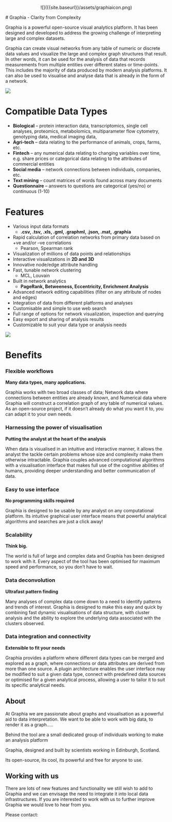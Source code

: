 
<p align="center">
	![]({{site.baseurl}}/assets/graphiaicon.png)
</p>
# Graphia - Clarity from Complexity

Graphia is a powerful open-source visual analytics platform.  It has been designed and developed to address the growing challenge of interpreting large and complex datasets. 

Graphia can create visual networks from any table of numeric or discrete data values and visualize the large and complex graph structures that result. In other words, it can be used for the analysis of data that records measurements from multiple entities over different states or time-points. This includes the majority of data produced by modern analysis platforms. It can also be used to visualise and analyse data that is already in the form of a network.

![]({{site.baseurl}}/assets/components.png)

 

 

# Compatible Data Types

- **Biological** – protein interaction data, transcriptomics, single cell analyses, proteomics, metabolomics, multiparameter flow cytometry, genotyping data, medical imaging data,
- **Agri-tech** – data relating to the performance of animals, crops, farms, etc.
- **Fintech** – any numerical data relating to changing variables over time, e.g. share prices or categorical data relating to the attributes of commercial entities
- **Social media** – network connections between individuals, companies, etc.
- **Text mining** – count matrices of words found across many documents
- **Questionnaire** – answers to questions are categorical (yes/no) or continuous (1-10)

 

# Features

- Various input data formats 
	- **.csv, .tsv, .xls, .gml, .graphml, .json, .mat, .graphia**
- Rapid calculation of correlation networks from primary data based on +ve and/or –ve correlations 
	- Pearson, Spearman rank
- Visualization of millions of data points and relationships
- Interactive visualizations in **2D and 3D**
- Innovative node/edge attribute handling
- Fast, tunable network clustering 
	- MCL, Louvain
- Built in network analytics 
	- **PageRank, Betweeness, Eccentricity, Enrichment Analysis**
- Advanced network editing capabilities (filter on any attribute of nodes and edges)
- Integration of data from different platforms and analyses
- Customisable and simple to use web search
- Full range of options for network visualization, inspection and querying
- Easy export and sharing of analysis results
- Customizable to suit your data type or analysis needs

![]({{site.baseurl}}/assets/quartercomponents.png)


# Benefits

### Flexible workflows

**Many data types, many applications.**

Graphia works with two broad classes of data; Network data where connections between entities are already known, and Numerical data where Graphia will construct a correlation graph of any table of numerical values. As an open-source project, if it doesn’t already do what you want it to, you can adapt it to your own needs.

### Harnessing the power of visualisation

**Putting the analyst at the heart of the analysis**

When data is visualised in an intuitive and interactive manner, it allows the analyst the tackle certain problems whose size and complexity make them otherwise intractable. Graphia couples advanced computational algorithms with a visualisation interface that makes full use of the cognitive abilities of humans, providing deeper understanding and better communication of data.

### Easy to use interface  

**No programming skills required**

Graphia is designed to be usable by any analyst on any computational platform. Its intuitive graphical user interface means that powerful analytical algorithms and searches are just a click away! 

### Scalability

**Think big.**

The world is full of large and complex data and Graphia has been designed to work with it. Every aspect of the tool has been optimised for maximum speed and performance, so you don’t have to wait.


### Data deconvolution

**Ultrafast pattern finding**

Many analyses of complex data come down to a need to identify patterns and trends of interest. Graphia is designed to make this easy and quick by combining fast dynamic visualisations of data structure, with cluster analysis and the ability to explore the underlying data associated with the clusters observed.

 

### Data integration and connectivity

**Extensible to fit your needs**

Graphia provides a platform where different data types can be merged and explored as a graph, where connections or data attributes are derived from more than one source.  A plugin architecture enables the user interface may be modified to suit a given data type, connect with predefined data sources or optimised for a given analytical process, allowing a user to tailor it to suit its specific analytical needs.



## About

At Graphia we are passionate about graphs and visualisation as a powerful aid to data interpretation.  We want to be able to work with big data, to render it as a graph…..

Behind the tool are a small dedicated group of individuals working to make an analysis platform 

 

Graphia, designed and built by scientists working in Edinburgh, Scotland. 

 

Its open-source, its cool, its powerful and free for anyone to use.

 

## Working with us

There are lots of new features and functionality we still wish to add to Graphia and we can envisage the need to integrate it into local data infrastructures. If you are interested to work with us to further improve Graphia we would love to hear from you.

Please contact:
